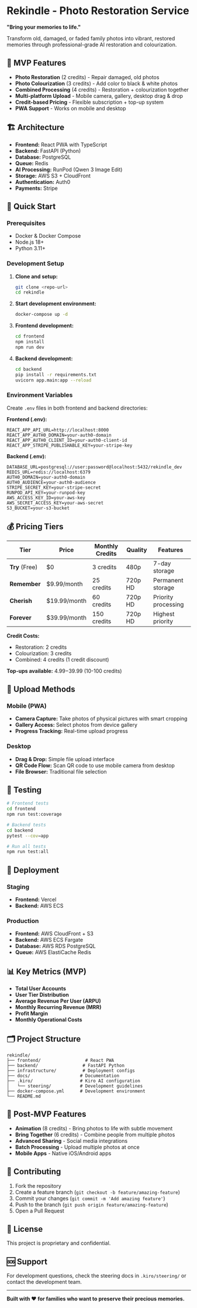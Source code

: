 # Rekindle - Photo Restoration Service

**"Bring your memories to life."**

Transform old, damaged, or faded family photos into vibrant, restored memories through professional-grade AI restoration and colourization.

## 🎯 MVP Features

- **Photo Restoration** (2 credits) - Repair damaged, old photos
- **Photo Colourization** (3 credits) - Add color to black & white photos  
- **Combined Processing** (4 credits) - Restoration + colourization together
- **Multi-platform Upload** - Mobile camera, gallery, desktop drag & drop
- **Credit-based Pricing** - Flexible subscription + top-up system
- **PWA Support** - Works on mobile and desktop

## 🏗️ Architecture

- **Frontend:** React PWA with TypeScript
- **Backend:** FastAPI (Python)
- **Database:** PostgreSQL
- **Queue:** Redis
- **AI Processing:** RunPod (Qwen 3 Image Edit)
- **Storage:** AWS S3 + CloudFront
- **Authentication:** Auth0
- **Payments:** Stripe

## 🚀 Quick Start

### Prerequisites
- Docker & Docker Compose
- Node.js 18+
- Python 3.11+

### Development Setup

1. **Clone and setup:**
   ```bash
   git clone <repo-url>
   cd rekindle
   ```

2. **Start development environment:**
   ```bash
   docker-compose up -d
   ```

3. **Frontend development:**
   ```bash
   cd frontend
   npm install
   npm run dev
   ```

4. **Backend development:**
   ```bash
   cd backend
   pip install -r requirements.txt
   uvicorn app.main:app --reload
   ```

### Environment Variables

Create `.env` files in both frontend and backend directories:

**Frontend (.env):**
```
REACT_APP_API_URL=http://localhost:8000
REACT_APP_AUTH0_DOMAIN=your-auth0-domain
REACT_APP_AUTH0_CLIENT_ID=your-auth0-client-id
REACT_APP_STRIPE_PUBLISHABLE_KEY=your-stripe-key
```

**Backend (.env):**
```
DATABASE_URL=postgresql://user:password@localhost:5432/rekindle_dev
REDIS_URL=redis://localhost:6379
AUTH0_DOMAIN=your-auth0-domain
AUTH0_AUDIENCE=your-auth0-audience
STRIPE_SECRET_KEY=your-stripe-secret
RUNPOD_API_KEY=your-runpod-key
AWS_ACCESS_KEY_ID=your-aws-key
AWS_SECRET_ACCESS_KEY=your-aws-secret
S3_BUCKET=your-s3-bucket
```

## 💰 Pricing Tiers

| Tier | Price | Monthly Credits | Quality | Features |
|------|-------|----------------|---------|----------|
| **Try** (Free) | $0 | 3 credits | 480p | 7-day storage |
| **Remember** | $9.99/month | 25 credits | 720p HD | Permanent storage |
| **Cherish** | $19.99/month | 60 credits | 720p HD | Priority processing |
| **Forever** | $39.99/month | 150 credits | 720p HD | Highest priority |

**Credit Costs:**
- Restoration: 2 credits
- Colourization: 3 credits  
- Combined: 4 credits (1 credit discount)

**Top-ups available:** $4.99-$39.99 (10-100 credits)

## 📱 Upload Methods

### Mobile (PWA)
- **Camera Capture:** Take photos of physical pictures with smart cropping
- **Gallery Access:** Select photos from device gallery
- **Progress Tracking:** Real-time upload progress

### Desktop
- **Drag & Drop:** Simple file upload interface
- **QR Code Flow:** Scan QR code to use mobile camera from desktop
- **File Browser:** Traditional file selection

## 🧪 Testing

```bash
# Frontend tests
cd frontend
npm run test:coverage

# Backend tests  
cd backend
pytest --cov=app

# Run all tests
npm run test:all
```

## 🚢 Deployment

### Staging
- **Frontend:** Vercel
- **Backend:** AWS ECS

### Production
- **Frontend:** AWS CloudFront + S3
- **Backend:** AWS ECS Fargate
- **Database:** AWS RDS PostgreSQL
- **Queue:** AWS ElastiCache Redis

## 📊 Key Metrics (MVP)

- **Total User Accounts**
- **User Tier Distribution** 
- **Average Revenue Per User (ARPU)**
- **Monthly Recurring Revenue (MRR)**
- **Profit Margin**
- **Monthly Operational Costs**

## 🗂️ Project Structure

```
rekindle/
├── frontend/                 # React PWA
├── backend/                 # FastAPI Python
├── infrastructure/          # Deployment configs
├── docs/                   # Documentation
├── .kiro/                  # Kiro AI configuration
│   └── steering/           # Development guidelines
├── docker-compose.yml      # Development environment
└── README.md
```

## 🔮 Post-MVP Features

- **Animation** (8 credits) - Bring photos to life with subtle movement
- **Bring Together** (6 credits) - Combine people from multiple photos
- **Advanced Sharing** - Social media integrations
- **Batch Processing** - Upload multiple photos at once
- **Mobile Apps** - Native iOS/Android apps

## 🤝 Contributing

1. Fork the repository
2. Create a feature branch (`git checkout -b feature/amazing-feature`)
3. Commit your changes (`git commit -m 'Add amazing feature'`)
4. Push to the branch (`git push origin feature/amazing-feature`)
5. Open a Pull Request

## 📄 License

This project is proprietary and confidential.

## 🆘 Support

For development questions, check the steering docs in `.kiro/steering/` or contact the development team.

---

**Built with ❤️ for families who want to preserve their precious memories.**